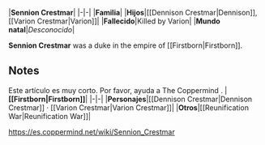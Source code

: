 |**Sennion Crestmar**|
|-|-|
|**Familia**|
|**Hijos**|[[Dennison Crestmar\|Dennison]], [[Varion Crestmar\|Varion]]|
|**Fallecido**|Killed by Varion|
|**Mundo natal**|*Desconocido*|

**Sennion Crestmar** was a duke in the empire of [[Firstborn\|Firstborn]].

## Notes

Este artículo es muy corto. Por favor, ayuda a The Coppermind .
|**[[Firstborn\|Firstborn]]**|
|-|-|
|**Personajes**|[[Dennison Crestmar\|Dennison Crestmar]] · [[Varion Crestmar\|Varion Crestmar]]|
|**Otros**|[[Reunification War\|Reunification War]]|



https://es.coppermind.net/wiki/Sennion_Crestmar